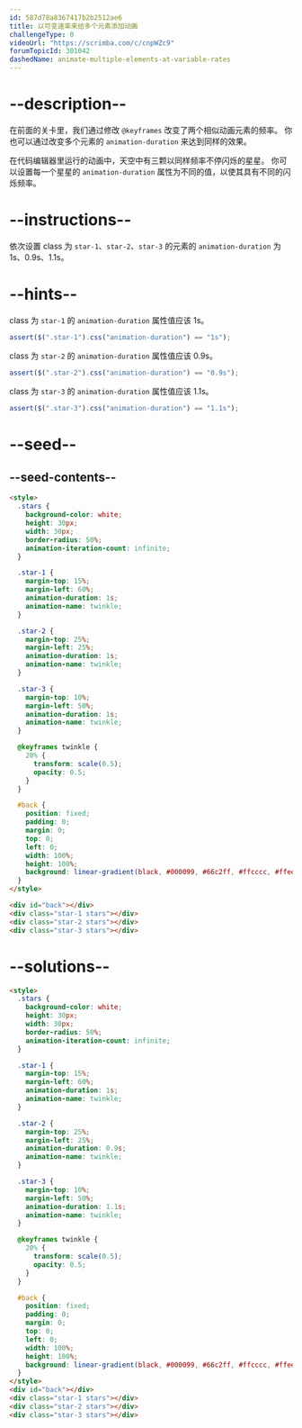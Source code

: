 ```yaml
---
id: 587d78a8367417b2b2512ae6
title: 以可变速率来给多个元素添加动画
challengeType: 0
videoUrl: "https://scrimba.com/c/cnpWZc9"
forumTopicId: 301042
dashedName: animate-multiple-elements-at-variable-rates
---
```


# --description--

在前面的关卡里，我们通过修改 `@keyframes` 改变了两个相似动画元素的频率。 你也可以通过改变多个元素的 `animation-duration` 来达到同样的效果。

在代码编辑器里运行的动画中，天空中有三颗以同样频率不停闪烁的星星。 你可以设置每一个星星的 `animation-duration` 属性为不同的值，以使其具有不同的闪烁频率。

# --instructions--

依次设置 class 为 `star-1`、`star-2`、`star-3` 的元素的 `animation-duration` 为 1s、0.9s、1.1s。

# --hints--

class 为 `star-1` 的 `animation-duration` 属性值应该 1s。

```js
assert($(".star-1").css("animation-duration") == "1s");
```

class 为 `star-2` 的 `animation-duration` 属性值应该 0.9s。

```js
assert($(".star-2").css("animation-duration") == "0.9s");
```

class 为 `star-3` 的 `animation-duration` 属性值应该 1.1s。

```js
assert($(".star-3").css("animation-duration") == "1.1s");
```

# --seed--

## --seed-contents--

```html
<style>
  .stars {
    background-color: white;
    height: 30px;
    width: 30px;
    border-radius: 50%;
    animation-iteration-count: infinite;
  }

  .star-1 {
    margin-top: 15%;
    margin-left: 60%;
    animation-duration: 1s;
    animation-name: twinkle;
  }

  .star-2 {
    margin-top: 25%;
    margin-left: 25%;
    animation-duration: 1s;
    animation-name: twinkle;
  }

  .star-3 {
    margin-top: 10%;
    margin-left: 50%;
    animation-duration: 1s;
    animation-name: twinkle;
  }

  @keyframes twinkle {
    20% {
      transform: scale(0.5);
      opacity: 0.5;
    }
  }

  #back {
    position: fixed;
    padding: 0;
    margin: 0;
    top: 0;
    left: 0;
    width: 100%;
    height: 100%;
    background: linear-gradient(black, #000099, #66c2ff, #ffcccc, #ffeee6);
  }
</style>

<div id="back"></div>
<div class="star-1 stars"></div>
<div class="star-2 stars"></div>
<div class="star-3 stars"></div>
```

# --solutions--

```html
<style>
  .stars {
    background-color: white;
    height: 30px;
    width: 30px;
    border-radius: 50%;
    animation-iteration-count: infinite;
  }

  .star-1 {
    margin-top: 15%;
    margin-left: 60%;
    animation-duration: 1s;
    animation-name: twinkle;
  }

  .star-2 {
    margin-top: 25%;
    margin-left: 25%;
    animation-duration: 0.9s;
    animation-name: twinkle;
  }

  .star-3 {
    margin-top: 10%;
    margin-left: 50%;
    animation-duration: 1.1s;
    animation-name: twinkle;
  }

  @keyframes twinkle {
    20% {
      transform: scale(0.5);
      opacity: 0.5;
    }
  }

  #back {
    position: fixed;
    padding: 0;
    margin: 0;
    top: 0;
    left: 0;
    width: 100%;
    height: 100%;
    background: linear-gradient(black, #000099, #66c2ff, #ffcccc, #ffeee6);
  }
</style>
<div id="back"></div>
<div class="star-1 stars"></div>
<div class="star-2 stars"></div>
<div class="star-3 stars"></div>
```
